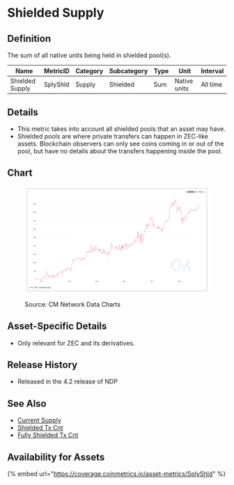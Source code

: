 # Shielded Supply

## Definition

The sum of all native units being held in shielded pool(s).

| Name            | MetricID | Category | Subcategory | Type | Unit         | Interval |
| --------------- | -------- | -------- | ----------- | ---- | ------------ | -------- |
| Shielded Supply | SplyShld | Supply   | Shielded    | Sum  | Native units | All time |

## Details

* This metric takes into account all shielded pools that an asset may have.
* Shielded pools are where private transfers can happen in ZEC-like assets. Blockchain observers can only see coins coming in or out of the pool, but have no details about the transfers happening inside the pool.

## Chart

<figure><img src="../../.gitbook/assets/Coin_Metrics_Network_Data_2022-09-16T12-33.png" alt=""><figcaption><p>Source: CM Network Data Charts</p></figcaption></figure>

## Asset-Specific Details

* Only relevant for ZEC and its derivatives.

## Release History

* Released in the 4.2 release of NDP

## See Also

* [Current Supply](https://docs.coinmetrics.io/asset-metrics/supply/splycur)
* [Shielded Tx Cnt](https://docs.coinmetrics.io/asset-metrics/transactions/txshldcnt)
* [Fully Shielded Tx Cnt](https://docs.coinmetrics.io/asset-metrics/transactions/txshldfullcnt)

## Availability for Assets

{% embed url="https://coverage.coinmetrics.io/asset-metrics/SplyShld" %}
